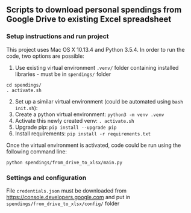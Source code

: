 ## Scripts to download personal spendings from Google Drive to existing Excel spreadsheet

### Setup instructions and run project
This project uses Mac OS X 10.13.4 and Python 3.5.4.
In order to run the code, two options are possible:
1. Use existing virtual environment `.venv/` folder containing installed libraries - must be in `spendings/` folder
  ```
  cd spendings/
  . activate.sh
  ```

2. Set up a similar virtual environment (could be automated using `bash init.sh`):
  1. Create a python virtual environment: `python3 -m venv .venv`
  2. Activate this newly created venv: `. activate.sh`
  3. Upgrade pip: `pip install --upgrade pip`
  4. Install requirements: `pip install -r requirements.txt`

Once the virtual environment is activated, code could be run using the following command line:  
```
python spendings/from_drive_to_xlsx/main.py
```  

### Settings and configuration
File `credentials.json` must be downloaded from https://console.developers.google.com and put in `spendings/from_drive_to_xlsx/config/` folder
